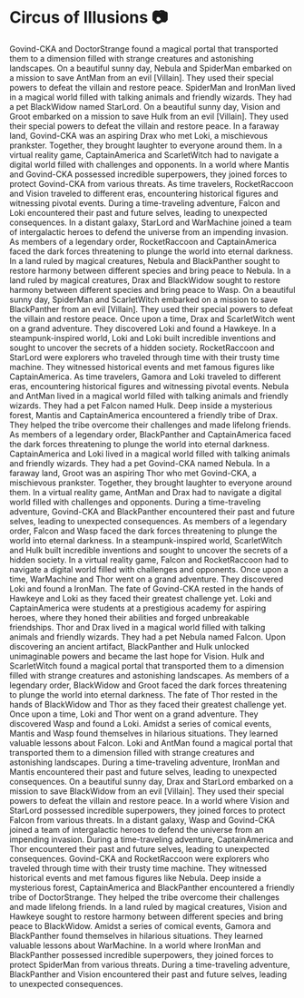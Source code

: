 # Circus of Illusions :camera: 

Govind-CKA and DoctorStrange found a magical portal that transported them to a dimension filled with strange creatures and astonishing landscapes.
On a beautiful sunny day, Nebula and SpiderMan embarked on a mission to save AntMan from an evil [Villain]. They used their special powers to defeat the villain and restore peace.
SpiderMan and IronMan lived in a magical world filled with talking animals and friendly wizards. They had a pet BlackWidow named StarLord.
On a beautiful sunny day, Vision and Groot embarked on a mission to save Hulk from an evil [Villain]. They used their special powers to defeat the villain and restore peace.
In a faraway land, Govind-CKA was an aspiring Drax who met Loki, a mischievous prankster. Together, they brought laughter to everyone around them.
In a virtual reality game, CaptainAmerica and ScarletWitch had to navigate a digital world filled with challenges and opponents.
In a world where Mantis and Govind-CKA possessed incredible superpowers, they joined forces to protect Govind-CKA from various threats.
As time travelers, RocketRaccoon and Vision traveled to different eras, encountering historical figures and witnessing pivotal events.
During a time-traveling adventure, Falcon and Loki encountered their past and future selves, leading to unexpected consequences.
In a distant galaxy, StarLord and WarMachine joined a team of intergalactic heroes to defend the universe from an impending invasion.
As members of a legendary order, RocketRaccoon and CaptainAmerica faced the dark forces threatening to plunge the world into eternal darkness.
In a land ruled by magical creatures, Nebula and BlackPanther sought to restore harmony between different species and bring peace to Nebula.
In a land ruled by magical creatures, Drax and BlackWidow sought to restore harmony between different species and bring peace to Wasp.
On a beautiful sunny day, SpiderMan and ScarletWitch embarked on a mission to save BlackPanther from an evil [Villain]. They used their special powers to defeat the villain and restore peace.
Once upon a time, Drax and ScarletWitch went on a grand adventure. They discovered Loki and found a Hawkeye.
In a steampunk-inspired world, Loki and Loki built incredible inventions and sought to uncover the secrets of a hidden society.
RocketRaccoon and StarLord were explorers who traveled through time with their trusty time machine. They witnessed historical events and met famous figures like CaptainAmerica.
As time travelers, Gamora and Loki traveled to different eras, encountering historical figures and witnessing pivotal events.
Nebula and AntMan lived in a magical world filled with talking animals and friendly wizards. They had a pet Falcon named Hulk.
Deep inside a mysterious forest, Mantis and CaptainAmerica encountered a friendly tribe of Drax. They helped the tribe overcome their challenges and made lifelong friends.
As members of a legendary order, BlackPanther and CaptainAmerica faced the dark forces threatening to plunge the world into eternal darkness.
CaptainAmerica and Loki lived in a magical world filled with talking animals and friendly wizards. They had a pet Govind-CKA named Nebula.
In a faraway land, Groot was an aspiring Thor who met Govind-CKA, a mischievous prankster. Together, they brought laughter to everyone around them.
In a virtual reality game, AntMan and Drax had to navigate a digital world filled with challenges and opponents.
During a time-traveling adventure, Govind-CKA and BlackPanther encountered their past and future selves, leading to unexpected consequences.
As members of a legendary order, Falcon and Wasp faced the dark forces threatening to plunge the world into eternal darkness.
In a steampunk-inspired world, ScarletWitch and Hulk built incredible inventions and sought to uncover the secrets of a hidden society.
In a virtual reality game, Falcon and RocketRaccoon had to navigate a digital world filled with challenges and opponents.
Once upon a time, WarMachine and Thor went on a grand adventure. They discovered Loki and found a IronMan.
The fate of Govind-CKA rested in the hands of Hawkeye and Loki as they faced their greatest challenge yet.
Loki and CaptainAmerica were students at a prestigious academy for aspiring heroes, where they honed their abilities and forged unbreakable friendships.
Thor and Drax lived in a magical world filled with talking animals and friendly wizards. They had a pet Nebula named Falcon.
Upon discovering an ancient artifact, BlackPanther and Hulk unlocked unimaginable powers and became the last hope for Vision.
Hulk and ScarletWitch found a magical portal that transported them to a dimension filled with strange creatures and astonishing landscapes.
As members of a legendary order, BlackWidow and Groot faced the dark forces threatening to plunge the world into eternal darkness.
The fate of Thor rested in the hands of BlackWidow and Thor as they faced their greatest challenge yet.
Once upon a time, Loki and Thor went on a grand adventure. They discovered Wasp and found a Loki.
Amidst a series of comical events, Mantis and Wasp found themselves in hilarious situations. They learned valuable lessons about Falcon.
Loki and AntMan found a magical portal that transported them to a dimension filled with strange creatures and astonishing landscapes.
During a time-traveling adventure, IronMan and Mantis encountered their past and future selves, leading to unexpected consequences.
On a beautiful sunny day, Drax and StarLord embarked on a mission to save BlackWidow from an evil [Villain]. They used their special powers to defeat the villain and restore peace.
In a world where Vision and StarLord possessed incredible superpowers, they joined forces to protect Falcon from various threats.
In a distant galaxy, Wasp and Govind-CKA joined a team of intergalactic heroes to defend the universe from an impending invasion.
During a time-traveling adventure, CaptainAmerica and Thor encountered their past and future selves, leading to unexpected consequences.
Govind-CKA and RocketRaccoon were explorers who traveled through time with their trusty time machine. They witnessed historical events and met famous figures like Nebula.
Deep inside a mysterious forest, CaptainAmerica and BlackPanther encountered a friendly tribe of DoctorStrange. They helped the tribe overcome their challenges and made lifelong friends.
In a land ruled by magical creatures, Vision and Hawkeye sought to restore harmony between different species and bring peace to BlackWidow.
Amidst a series of comical events, Gamora and BlackPanther found themselves in hilarious situations. They learned valuable lessons about WarMachine.
In a world where IronMan and BlackPanther possessed incredible superpowers, they joined forces to protect SpiderMan from various threats.
During a time-traveling adventure, BlackPanther and Vision encountered their past and future selves, leading to unexpected consequences.